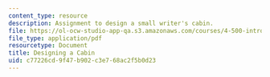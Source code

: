 ```yaml
---
content_type: resource
description: Assignment to design a small writer's cabin.
file: https://ol-ocw-studio-app-qa.s3.amazonaws.com/courses/4-500-introduction-to-design-computing-fall-2008/c77226cd9f47b902c3e768ac2f5b0d23_assn1.pdf
file_type: application/pdf
resourcetype: Document
title: Designing a Cabin
uid: c77226cd-9f47-b902-c3e7-68ac2f5b0d23
---
```

